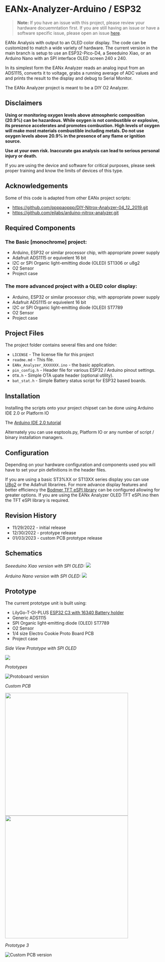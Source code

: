 # EANx-Analyzer-Arduino / ESP32 

> **Note:** If you have an issue with this project, please review your hardware docuemntation first.  If you are still having an issue or have a software specific issue, please open an issue [here](https://github.com/lbehrler/EANx-Analyzer/issues).

EANx Analysis with output to an OLED color display.
The code can be customized to match a wide variety of hardware.  The current version in the main branch is setup to use an ESP32-Pico-D4, a Seeeduino Xiao, or an Arduino Nano with an SPI interface OLED screen 240 x 240.

In its simplest form the EANx Analyzer reads an analog input from an ADS1115, converts it to voltage, grabs a running average of ADC values and and prints the result to the display and debug to Serial Monitor.

The EANx Analyzer project is meant to be a DIY O2 Analyzer.  

## Disclaimers

**Using or monitoring oxygen levels above atmospheric composition (20.9%) can be hazardous. While oxygen is not combustible or explosive, its presence accelerates and promotes combustion. High levels of oxygen will make most materials combustible including metals. Do not use oxygen levels above 20.9% in the presence of any flame or ignition source.**

**Use at your own risk.  Inaccurate gas analysis can lead to serious personal injury or death.**  

If you are using the device and software for critical purposes, please seek proper training and know the limits of devices of this type. 

## Acknowledgements
Some of this code is adapted from other EANx project scripts: 
  - https://github.com/ppppaoppp/DIY-Nitrox-Analyzer-04_12_2019.git
  - https://github.com/ejlabs/arduino-nitrox-analyzer.git

## Required Components

### The Basic [monochrome] project:
+ Arduino, ESP32 or similar processor chip, with appropriate power supply
+ Adafruit ADS1115 or equivelent 16 bit 
+ I2C or SPI Organic light-emitting diode (OLED) ST1306 or u8g2 
+ O2 Sensor
+ Project case

### The more advanced project with a OLED color display:
+ Arduino, ESP32 or similar processor chip, with appropriate power supply
+ Adafruit ADS1115 or equivelent 16 bit 
+ I2C or SPI Organic light-emitting diode (OLED) ST7789
+ O2 Sensor
+ Project case

## Project Files

The project folder contains several files and one folder:

+ `LICENSE` - The license file for this project
+ `readme.md` - This file.
+ `EANx_Analyzer_XXXXXXX.ino` - the basic application.
+ `pin_config.h` - Header file for various ESP32 / Arduino pinout settings. 
+ `OTA.h` - Simple OTA upate header (optional utility).
+ `bat_stat.h` - Simple Battery status script for ESP32 based boards.

## Installation
Installing the scripts onto your project chipset can be done using Arduino IDE 2.0 or Platform IO

The [Arduino IDE 2.0 tutorial](https://docs.arduino.cc/software/ide-v2/tutorials/getting-started/ide-v2-downloading-and-installing)

Alternately you can use esptools.py, Platform IO or any number of script / binary installation managers. 

## Configuration
Depending on your hardware configuration and components used you will have to set your pin definitions in the header files. 

If you are using a basic ST3%XX or ST13XX series display you can use [U8g2](https://github.com/olikraus/u8g2) or the Adafruit librarires. For more advance display features and better efficiency the [Bodmer TFT eSPI library](https://github.com/Bodmer/TFT_eSPI) can be configured allowing for greater options. If you are using the EANx Analyzer OLED TFT eSPI.ino then the TFT eSPI library is required. 

## Revision History
+ 11/29/2022 - initial release
+ 12/30/2022 - prototype release
+ 01/03/2023 - custom PCB prototype release

## Schematics 

*Seeeduino Xiao version with SPI OLED:*
![](https://github.com/lbehrler/EANx-Analyzer/blob/645330fc3275fe3a1c8c88061cc2e68e7b1bfda9/Seeed_Xiao_EANx_Analyzer_SPI_OLED%20schematic.png)

*Arduino Nano version with SPI OLED:*
![](https://github.com/lbehrler/EANx-Analyzer-Arduino/blob/main/Nano_EANx_Analyzer_SPI_OLED%20schematic.png)

## Prototype

The current prototype unit is built using:
+ LilyGo-T-OI-PLUS [ESP32 C3 with 16340 Battery holder](https://github.com/Xinyuan-LilyGO/LilyGo-T-OI-PLUS)
+ Generic ADS1115 
+ SPI Organic light-emitting diode (OLED) ST7789
+ O2 Sensor
+ 1/4 size Electro Cookie Proto Board PCB
+ Project case

*Side View Prototype with SPI OLED*

![](https://github.com/lbehrler/EANx-Analyzer-Arduino/blob/main/PrototypeSideView.jpg)

*Prototypes*

![Protoboard version](https://github.com/lbehrler/EANx-Analyzer-Arduino/blob/main/PrototypeAssembled.jpg)

*Custom PCB*

<img src="https://github.com/lbehrler/EANx-Analyzer-Arduino/blob/main/TTGO%20Hat%20PCB%20Top.png" height="400">  <img src="https://github.com/lbehrler/EANx-Analyzer-Arduino/blob/main/TTGO%20Hat%20PCB%20Bottom.png" height="400">

*Prototype 3*

![Custom PCB version](https://github.com/lbehrler/EANx-Analyzer-Arduino/blob/main/ProtoCustomPCB.jpg)
